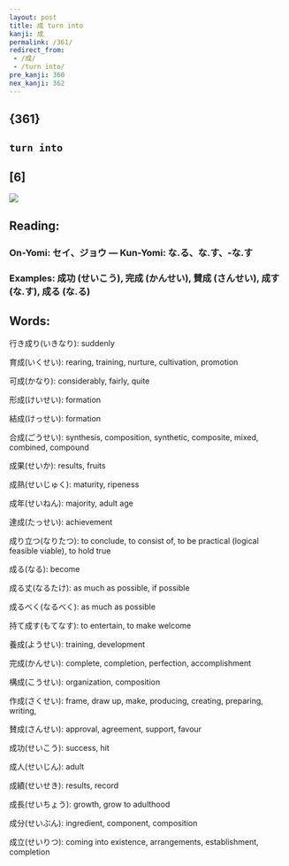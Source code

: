 ```yaml
---
layout: post
title: 成 turn into
kanji: 成
permalink: /361/
redirect_from:
 - /成/
 - /turn into/
pre_kanji: 360
nex_kanji: 362
---
```


## {361}

## `turn into`

## [6]

<div class="stroke"><img src="E68890.png" /></div>

## Reading:

### On-Yomi: セイ、ジョウ &mdash; Kun-Yomi: な.る、な.す、-な.す

### Examples: 成功 (せいこう), 完成 (かんせい), 賛成 (さんせい), 成す (な.す), 成る (な.る)

## Words:

行き成り(いきなり): suddenly

育成(いくせい): rearing, training, nurture, cultivation, promotion

可成(かなり): considerably, fairly, quite

形成(けいせい): formation

結成(けっせい): formation

合成(ごうせい): synthesis, composition, synthetic, composite, mixed, combined, compound

成果(せいか): results, fruits

成熟(せいじゅく): maturity, ripeness

成年(せいねん): majority, adult age

達成(たっせい): achievement

成り立つ(なりたつ): to conclude, to consist of, to be practical (logical feasible viable), to hold true

成る(なる): become

成る丈(なるたけ): as much as possible, if possible

成るべく(なるべく): as much as possible

持て成す(もてなす): to entertain, to make welcome

養成(ようせい): training, development

完成(かんせい): complete, completion, perfection, accomplishment

構成(こうせい): organization, composition

作成(さくせい): frame, draw up, make, producing, creating, preparing, writing,

賛成(さんせい): approval, agreement, support, favour

成功(せいこう): success, hit

成人(せいじん): adult

成績(せいせき): results, record

成長(せいちょう): growth, grow to adulthood

成分(せいぶん): ingredient, component, composition

成立(せいりつ): coming into existence, arrangements, establishment, completion
